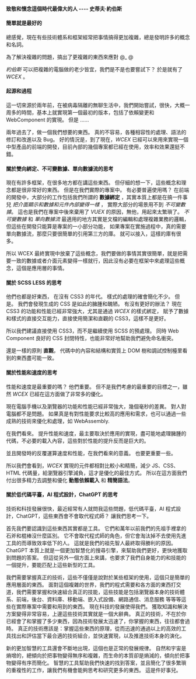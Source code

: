 <!--DESC: {"icon":"assistant",id:4} -->
<p align=center><svg width=8em src="@/@wcex/doc/assets/jobs.svg" ></svg></p>

#### 致敬和懷念這個時代最偉大的人 ---- **史蒂夫·約伯斯**

#### 簡單就是最好的

總感覺，現在有些技術體系和框架經常把事情搞得更加複雜，總是發明許多的概念和名詞。

為了解決複雜的問題，搞出了更複雜的東西來應對 @\_ @

_約伯斯_ 可以把複雜的電腦做的老少皆宜，我們是不是也要嘗試下？ 於是就有了 _WCEX_ 。

#### 起源和過程

這一切來源於兩年前，在被病毒隔離的無聊生活中，我們開始嘗試，很快，大概一周多的時間，基本上就實現第一個最初的版本，包括了依賴變更和 WebComponent 的實現。 但是 ......

兩年過去了，做一個我們想要的東西。 真的不容易，各種相容性的處理、語法的修訂和改進以及 Bug。 好的情況是，到了現在，_WCEX_ 已經可以來用來實現一個中型產品的前端的開發，目前內部的幾個專案都已經在使用，效率和效果還挺不錯。

#### 關於雙向綁定、不可變數據、單向數據流的思考

現在有許多框架，在很多地方都在講這些東西。 但仔細的想一下，這些概念和理念都是很非常好的東西。 但是在我們實際的專案中。 有必要普遍使用嗎？
在前端的開發中，大部分的工作包括我們所謂的 **數據綁定** ，其實本質上都是在搞一件事兒 _把介面顯示和數據和元件內部變得一樣_ ， 實際大部分的場景用不到 _不可變數據_。
這也是我們在專案中後來棄用了 _VUEX_ 的原因，無他，用起來太繁瑣了。 _不可變數據_ 和 _單向數據流_ 最適用的地方其實是文檔的編輯和處理複雜業務的邏輯，但這些在開發只能算是專案的一小部分功能， 如果專案在實施過程中，真的需要單向數據流，那麼只要很簡單的引用第三方的庫。 就可以接入，這樣的庫有很多。

所以 WCEX 最終實現中放棄了這些概念，我們要做的事情其實很簡單，就是把需要一致的數據或者介面元素變得一樣就行，因此沒有必要在框架中來處理這些概念，這個是應用層的事情。

#### 關於 SCSS LESS 的思考

他們也都是好東西， 在沒有 CSS3 的年代。 樣式的處理的確會簡化不少。
但是。 我們會發現生成的 CSS 是如此的臃腫和醜陋。 有沒有更好的辦法？
現在 CSS3 的功能和性能已經非常強大，尤其是通過 _WCEX_ 的樣式綁定， 賦予了數據和樣式的直接交互能力，直接使用簡潔和直觀的 CSS3，這樣不是更好。

所以我們建議直接使用 CSS3，而不是繼續使用 SCSS 的預處理。 同時 Web Component 良好的 CSS 封閉特性，也能非常好地幫助我們避免命名衝突。

還是一樣的原則 **直觀**， 代碼中的內容和結構和實質上 DOM 樹和調試控制檯里看到的東西盡可能一致。

#### 關於性能和速度的思考

性能和速度是最重要的嗎？ 他們重要。 但不是我們考慮的最重要的目標之一，雖然 _WCEX_ 已經在這方面做了非常多的優化。

現在電腦手機以及瀏覽器的功能和性能已經非常強大，幾個毫秒的差異。 對人對電腦都不是問題。 如果真是有對性能要求比較高的應用和需求，也可以通過一些成熟的技術來優化和處理，如 WebAssembly.

在我們看來。 提升性能和速度，最主要取決於應用的實現，盡可能地處理臃腫的代碼，不必要的載入內容，這些對於性能的提升反而是巨大的。

並且開發時的反覆運算速度和性能，在我們看來的意義。 也要更重要一些。

所以我們會看到，_WCEX_ 實現的元件都相對比較小和精簡，減少 JS、CSS、HTML 代碼量，給瀏覽器引擎減負，這才是優化的最佳方式。 所以在這方面我們付出很多精力去調整和優化 **動態依賴載入** 和 **精簡語法**。

#### 關於低代碼平臺，AI 程式設計，ChatGPT 的思考

技術和科技發展很快，最近經常有人就問我這些問題，低代碼平臺，AI 程式設計，ChatGPT，這些東西會不會取代程式師？ 讓我們思考一下。

首先我們要認識到這些東西其實都是工具。 它們和萬年以前我們的先祖手裡拿的石斧和棍棒沒什麼區別。 它不會取代程式師的角色，但它會淘汰掉不去使用先進工具的而導致效率低下的人。 這就是我們的祖先智人最終取得勝利的原因。 ChatGPT 本質上就是一個更加智慧化的搜尋引擎，來幫助我們更好，更快地獲取到問題的答案。 但這從另外一個方面上來講，也要求了我們自身能力的和技能的一個提升，要能匹配上這些新型的工具。

我們需要掌握真正的技術，這些不僅僅是說對於某些框架的使用，這個只是簡單的應用層面的東西。 面對這個複雜的世界，我們的程式需要和各方面的東西打交道，我們需要掌握和快速組合真正的技能，這些技能是包括瀏覽器本身的技術體系、前端，後台、資料庫、移動端、嵌入式設備、網路通信、消息服務 等等等這些在實際專案中需要和用到的東西。 現在科技的發展使得我們。 獲取知識和解決方案變得非常容易，上邊這些技術其實就是一個大辭典。 真正的技術，不在於你已經會了和掌握了多少東西，因為技術發展太迅速了，你掌握的東西，往往都會過時。 真正的技術應該是：掌握這些東西的原理，從而迅速的通過以上的高效的工具找出和評估當下最合適的技術組合，並快速實現，以及推進技術本身的演化。

新的更加智慧的工具還會不斷地出現，這個也是正常的發展規律。 自然和宇宙是熵增的，總傾向於把事物變得無序和複雜，而生命的本質卻是熵減的，傾向於把事物變得有序而簡化。 智慧的工具幫助我們快速的找到答案，並且簡化了很多繁瑣的重複性的工作，讓我們有機會能夠思考和研究更多的東西。 這是件好事兒。
